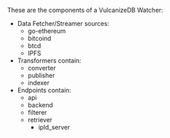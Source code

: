 These are the components of a VulcanizeDB Watcher:
* Data Fetcher/Streamer sources:
  * go-ethereum
  * bitcoind
  * btcd
  * IPFS
* Transformers contain:
  * converter
  * publisher
  * indexer
* Endpoints contain:
  * api
  * backend
  * filterer
  * retriever
    * ipld_server